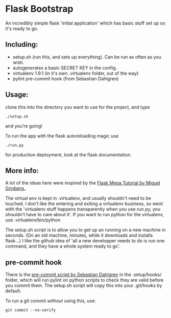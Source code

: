 # Flask Bootstrap
An incredibly simple flask 'initial application' which has basic stuff set up
so it's ready to go.

## Including:

- setup.sh (run this, and sets up everything). Can be run as often as you wish.
- autogenerates a basic SECRET KEY in the config.
- virtualenv 1.9.1 (in it's own .virtualenv folder, out of the way)
- pylint pre-commit hook (from Sebastian Dahlgren)

## Usage:

clone this into the directory you want to use for the project, and type

    ./setup.sh

and you're going!

To run the app with the flask autoreloading magic use

    ./run.py

for production deployment, look at the flask documentation.

## More info:

A lot of the ideas here were inspired by the [Flask Mega Tutorial by Miguel Grinberg.](http://blog.miguelgrinberg.com/post/the-flask-mega-tutorial-part-i-hello-world).

The virtual env is kept in .virtualenv, and usually shouldn't need to be touched.  I don't like the entering and exiting a virtualenv business, so went with the 'virtualenv stuff happens transparently when you use run.py, you shouldn't have to care about it'.  If you want to run python for the virtualenv, use .virtualenv/bin/python

The setup.sh script is to allow you to get up an running on a new machine in seconds. (On an old machine, minutes, while it downloads and installs flask...)  I like the github idea of 'all a new developper needs to do is run one command, and they have a whole system ready to go'.

## pre-commit hook
There is the [pre-commit script by Sebastian Dahlgren](https://github.com/sebdah/git-pylint-commit-hook) in the .setup/hooks/ folder, which will run pylint on python scripts to check they are valid before you commit them. The setup.sh script will copy this into your .git/hooks by default.

To run a git commit *without* using this, use:

    git commit --no-verify
